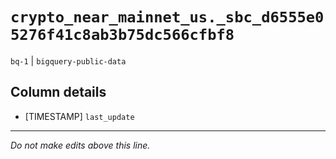 # `crypto_near_mainnet_us._sbc_d6555e05276f41c8ab3b75dc566cfbf8`
`bq-1` | `bigquery-public-data`

## Column details
* [TIMESTAMP] `last_update`

-------------------------------------------------------------------------------
*Do not make edits above this line.*
